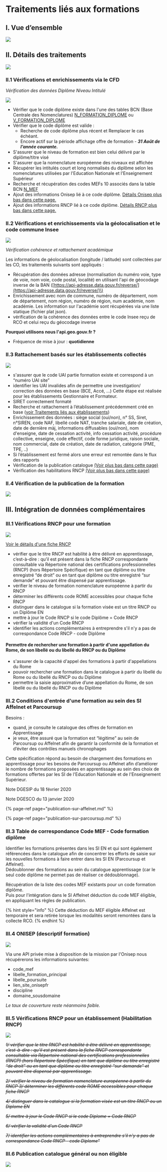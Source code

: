 # Traitements liés aux formations

## I. Vue d’ensemble

![](../../.gitbook/assets/architecture-technique-juill-2021-2x%20%281%29.png)

## II.  Détails des traitements

![](../../.gitbook/assets/f1.png)

### II.1 Vérifications et enrichissements via le CFD

_Vérification des données Diplôme Niveau Intitulé_

![](../../.gitbook/assets/cfd.png)

* Vérifier que le code diplôme existe dans l'une des tables BCN \(Base Centrale des Nomenclatures\) [N\_FORMATION\_DIPLOME](http://infocentre.pleiade.education.fr/bcn/workspace/viewTable/n/N_FORMATION_DIPLOME) ou [V\_FORMATION\_DIPLOME](http://infocentre.pleiade.education.fr/bcn/workspace/viewTable/n/V_FORMATION_DIPLOME)
* Vérifier que le code diplôme est valide : 
  * Recherche de code diplôme plus récent et Remplacer le cas échéant.
  * Encore actif sur la période affichage offre de formation - _**31 Août de l’année courante.**_
* S'assurer que le niveau de formation est bien celui délivré par le diplôme/titre visé
* S'assurer que la nomenclature européenne des niveaux est affichée
* Récupérer les intitulés court et long normalisés du diplôme selon les nomenclatures utilisées par l'Education Nationale et l'Enseignement Supérieur
* Recherche et récupération des codes MEFs 10 associés dans la table BCN [N\_MEF](https://infocentre.pleiade.education.fr/bcn/workspace/viewTable/n/N_MEF)
* Ajout des informations Onisep lié à ce code diplôme. [Détails Onisep plus bas dans cette page.](https://mission-apprentissage.gitbook.io/catalogue/traitements-scripts/traitements-lies-aux-formations#iii-4-onisep-descriptif-formation) 
* Ajout des informations RNCP lié à ce code diplôme.  [Détails RNCP plus bas dans cette page.](https://mission-apprentissage.gitbook.io/catalogue/traitements-scripts/traitements-lies-aux-formations#iii-1-verifications-rncp) 

### II.2 Vérifications et enrichissements via la géolocalisation et le code commune Insee

![](../../.gitbook/assets/geo.png)

_Vérification cohérence et rattachement académique_

Les informations de géolocalisation \(longitude / latitude\) sont collectées par les CO, les traitements suivants sont appliqués :

* Récupération des données adresse \(normalisation du numéro voie, type de voie, nom voie, code postal, localité\) en utilisant l'api de géocodage inverse de la BAN \([https://api-adresse.data.gouv.fr/reverse/](https://api-adresse.data.gouv.fr/reverse/)\)
* Enrichissement avec nom de commune, numéro de département, nom de département, nom région, numéro de région, num académie, nom académie. Les information sur l'académie sont récupérées via une liste statique \(fichier plat json\).
* vérification de la cohérence des données entre le code Insee reçu de RCO et celui reçu du géocodage inverse

**Pourquoi utilisons nous l'api.geo.gouv.fr ?** 

* Fréquence de mise à jour : **quotidienne**

### II.3 Rattachement basés sur les établissements collectés

![](../../.gitbook/assets/eta.png)

* s'assurer que le code UAI partie formation existe et correspond à un “numéro UAI site”
* identifier les UAI invalides afin de permettre une investigation/ correction des données en base \(BCE, Accé, ...\)  Cette étape est réalisée pour les établissements Gestionnaire et Formateur. 
* SIRET correctement formaté 
* Recherche et rattachement à l’établissement précédemment créé en base \([voir Traitements liés aux établissements](../etablissements.md)\)
* Enrichissement des données : siège social \(oui/non\), n° SS, Siret, n°SIREN, code NAF, libellé code NAT, tranche salariale, date de création, date de dernière màj, informations diffusables \(oui/non\), nom d'enseigne, date de cessation activité, info cessation activité, procédure collective, enseigne, code effectif, code forme juridique, raison sociale, nom commercial, date de création, date de radiation, catégorie \(PME, TPE, ..\) 
* Si l’établissement est fermé alors une erreur est remontée dans le flux des rapports
* Vérification de la publication catalogue [\(Voir plus bas dans cette page\)](https://mission-apprentissage.gitbook.io/catalogue/traitements-scripts/traitements-lies-aux-formations#iii-6-publication-catalogue-general-ou-non-eligible)
* Vérification des habilitations RNCP [\(Voir plus bas dans cette page\)](https://mission-apprentissage.gitbook.io/catalogue/traitements-scripts/traitements-lies-aux-formations#iii-5-verifications-rncp-pour-un-etablissement-habilitation-rncp)

### II.4 Vérification de la publication de la formation

![](../../.gitbook/assets/publis.png)

## III. Intégration de données complémentaires

### III.1 Vérifications RNCP pour une formation

![](../../.gitbook/assets/rncpformation.png)

[Voir le détails d'une fiche RNCP](../../tables-de-correspondances/documentation/rncp.md)

* vérifier que le titre RNCP est habilité à être délivré en apprentissage, c’est-à-dire : qu’il est présent dans la fiche RNCP correspondante consultable via Répertoire national des certifications professionnelles \(RNCP\) \(hors Répertoire Spécifique\) en tant que diplôme ou titre enregistré “de droit” ou en tant que diplôme ou titre enregistré “sur demande” et pouvant être dispensé par apprentissage.
* vérifier le niveau de formation nomenclature européenne à partir du RNCP
* déterminer les différents code ROME accessibles pour chaque fiche RNCP
* distinguer dans le catalogue si la formation visée est un titre RNCP ou un Diplôme EN 
* mettre à jour le Code RNCP si le code Diplôme = Code RNCP
* vérifier la validité d'un Code RNCP 
* identifier les actions complémentaires à entreprendre s'il n'y a pas de correspondance Code RNCP - code Diplôme

#### Permettre de rechercher une formation à partir d'une appellation du Rome, de son libellé ou du libellé du RNCP ou du Diplôme

* s'assurer de la capacité d'appel des formations à partir d'appellations du Rome
* pouvoir rechercher une formation dans le catalogue à partir du libellé du Rome ou du libellé du RNCP ou du Diplôme
* permettre la saisie approximative d’une appellation du Rome, de son libellé ou du libellé du RNCP ou du Diplôme

### III.2 Conditions d'entrée d'une formation au sein des SI Affelnet et Parcoursup

Besoins :   
- quand, je consulte le catalogue des offres de formation en Apprentissage  
- je veux, être assuré que la formation est “légitime” au sein de Parcoursup ou Affelnet afin de garantir la conformité de la formation et d’éviter des contrôles manuels chronophages

Cette spécification répond au besoin de chargement des formations en apprentissage pour les besoins de Parcoursup ou Affelnet afin d’améliorer le nombre de formations proposées en apprentissage au sein des choix de formations offertes par les SI de l'Education Nationale et de l'Enseignement Supérieur.

Note DGESIP du 18 février 2020

Note DGESCO du 13 janvier 2020

{% page-ref page="publication-sur-affelnet.md" %}

{% page-ref page="publication-sur-parcoursup.md" %}

### III.3 Table de correspondance Code MEF - Code formation diplôme

Identifier les formations présentes dans les SI EN et qui sont également référencées dans le catalogue afin de concentrer les efforts de saisie sur les nouvelles formations à faire entrer dans les SI EN \(Parcoursup et Affelnet\).  
Dédoublonner des formations au sein du catalogue apprentissage \(car le seul code diplôme ne permet pas de réaliser ce dédoublonnage\).

Récupération de la liste des codes MEF existants pour un code formation diplôme.  
Puis pour l'intégration dans le SI Affelnet déduction du code MEF éligible, en appliquant les règles de publication.

{% hint style="info" %}
Cette déduction du MEF éligible Affelnet est temporaire et sera retirée lorsque les modalités seront remontées dans la collecte RCO.
{% endhint %}

### III.4 ONISEP \(descriptif formation\)

![](../../.gitbook/assets/onisepformation.png)

Via une API privée mise à disposition de la mission par l'Onisep nous récupérerons les informations suivantes:  

* code\_mef
* libelle\_formation\_principal
* libelle\_poursuite
* lien\_site\_onisepfr
* discipline
* domaine\_sousdomaine

_Le taux de couverture reste néanmoins faible._

### III.5 Vérifications RNCP pour un établissement \(Habilitation RNCP\)

![](../../.gitbook/assets/rncpeta.png)

~~_1/ vérifier que le titre RNCP est habilité à être délivré en apprentissage, c’est-à-dire : qu’il est présent dans la fiche RNCP correspondante consultable via Répertoire national des certifications professionnelles \(RNCP\) \(hors Répertoire Spécifique\) en tant que diplôme ou titre enregistré “de droit” ou en tant que diplôme ou titre enregistré “sur demande” et pouvant être dispensé par apprentissage._~~ 

~~_2/ vérifier le niveau de formation nomenclature européenne à partir du RNCP 3/ déterminer les différents code ROME accessibles pour chaque fiche RNCP_~~ 

~~_4/ distinguer dans le catalogue si la formation visée est un titre RNCP ou un Diplome EN_~~ 

~~_5/ mettre à jour le Code RNCP si le code Diplome = Code RNCP_~~ 

~~_6/ vérifier la validité d'un Code RNCP_~~ 

~~_7/ identifier les actions complémentaires à entreprendre s'il n'y a pas de correspondance Code RNCP - code Diplome"_~~

### III.6 Publication catalogue général ou non éligible

![](../../.gitbook/assets/catagene.png)

